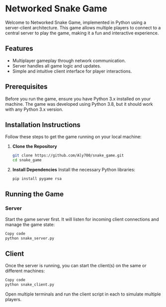 # Networked Snake Game

Welcome to Networked Snake Game, implemented 
in Python using a server-client architecture. This game allows multiple 
players to connect to a central server to play the game, making it a fun 
and interactive experience.

## Features

- Multiplayer gameplay through network communication.
- Server handles all game logic and updates.
- Simple and intuitive client interface for player interactions.

## Prerequisites

Before you run the game, ensure you have Python 3.x installed on your 
machine. The game was developed using Python 3.8, but it should work with 
any Python 3.x version.

## Installation Instructions

Follow these steps to get the game running on your local machine:

1. **Clone the Repository**
   ```bash
   git clone https://github.com/Aly700/snake_game.git
   cd snake_game

2. **Install Dependencies**
   Install the necessary Python libraries:
   ```bash
   pip install pygame rsa

## Running the Game

### Server
Start the game server first. It will listen for incoming client connections and manage the game state:

   ```bash
   Copy code
   python snake_server.py
   ```

## Client
Once the server is running, you can start the client(s) on the same or different machines:

```bash
Copy code
python snake_client.py
```

Open multiple terminals and run the client script in each to simulate multiple players.






